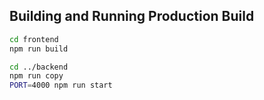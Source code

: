 ## Building and Running Production Build

```sh
cd frontend
npm run build

cd ../backend
npm run copy
PORT=4000 npm run start
```

##
